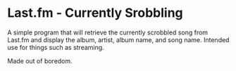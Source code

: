 ﻿# Last.fm - Currently Srobbling
A simple program that will retrieve the currently scrobbled song from Last.fm and display the album, artist, album name, and song name.
Intended use for things such as streaming.

Made out of boredom.
